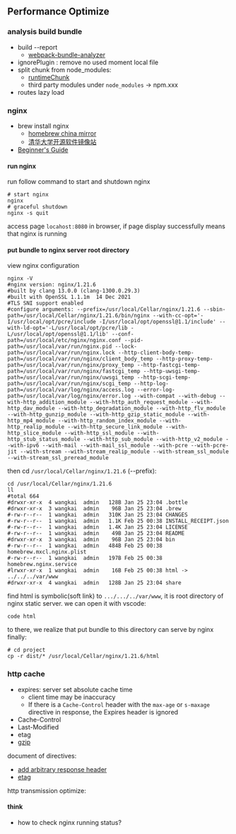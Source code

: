 ## Performance Optimize

### analysis build bundle

* build --report
  * [webpack-bundle-analyzer](https://github.com/webpack-contrib/webpack-bundle-analyzer)
* ignorePlugin : remove no used moment local file
* split chunk from node_modules:
  * [runtimeChunk](https://webpack.js.org/configuration/optimization/#optimizationruntimechunk)
  * third party modules under `node_modules` -> npm.xxx
* routes lazy load

### nginx
* brew install nginx
  * [homebrew china mirror](https://gist.github.com/shrekuu/af1c92f80f3d6e9b03e9d2f62ef67e29)
  * [清华大学开源软件镜像站](https://mirrors.tuna.tsinghua.edu.cn/help/homebrew/)
* [Beginner's Guide](https://nginx.org/en/docs/beginners_guide.html)

#### run nginx 

run follow command to start and shutdown nginx
```shell
# start nginx
nginx
# graceful shutdown
nginx -s quit
```
access page `locahost:8080` in browser, if page display successfully means that nginx is running

#### put bundle to nginx server root directory

view nginx configuration
```shell
nginx -V
#nginx version: nginx/1.21.6
#built by clang 13.0.0 (clang-1300.0.29.3)
#built with OpenSSL 1.1.1m  14 Dec 2021
#TLS SNI support enabled
#configure arguments: --prefix=/usr/local/Cellar/nginx/1.21.6 --sbin-path=/usr/local/Cellar/nginx/1.21.6/bin/nginx --with-cc-opt='-I/usr/local/opt/pcre/include -I/usr/local/opt/openssl@1.1/include' --with-ld-opt='-L/usr/local/opt/pcre/lib -L/usr/local/opt/openssl@1.1/lib' --conf-path=/usr/local/etc/nginx/nginx.conf --pid-path=/usr/local/var/run/nginx.pid --lock-path=/usr/local/var/run/nginx.lock --http-client-body-temp-path=/usr/local/var/run/nginx/client_body_temp --http-proxy-temp-path=/usr/local/var/run/nginx/proxy_temp --http-fastcgi-temp-path=/usr/local/var/run/nginx/fastcgi_temp --http-uwsgi-temp-path=/usr/local/var/run/nginx/uwsgi_temp --http-scgi-temp-path=/usr/local/var/run/nginx/scgi_temp --http-log-path=/usr/local/var/log/nginx/access.log --error-log-path=/usr/local/var/log/nginx/error.log --with-compat --with-debug --with-http_addition_module --with-http_auth_request_module --with-http_dav_module --with-http_degradation_module --with-http_flv_module --with-http_gunzip_module --with-http_gzip_static_module --with-http_mp4_module --with-http_random_index_module --with-http_realip_module --with-http_secure_link_module --with-http_slice_module --with-http_ssl_module --with-http_stub_status_module --with-http_sub_module --with-http_v2_module --with-ipv6 --with-mail --with-mail_ssl_module --with-pcre --with-pcre-jit --with-stream --with-stream_realip_module --with-stream_ssl_module --with-stream_ssl_preread_module
```
then cd `/usr/local/Cellar/nginx/1.21.6` (--prefix):
```shell
cd /usr/local/Cellar/nginx/1.21.6
ll
#total 664
#drwxr-xr-x  4 wangkai  admin   128B Jan 25 23:04 .bottle
#drwxr-xr-x  3 wangkai  admin    96B Jan 25 23:04 .brew
#-rw-r--r--  1 wangkai  admin   310K Jan 25 23:04 CHANGES
#-rw-r--r--  1 wangkai  admin   1.1K Feb 25 00:38 INSTALL_RECEIPT.json
#-rw-r--r--  1 wangkai  admin   1.4K Jan 25 23:04 LICENSE
#-rw-r--r--  1 wangkai  admin    49B Jan 25 23:04 README
#drwxr-xr-x  3 wangkai  admin    96B Jan 25 23:04 bin
#-rw-r--r--  1 wangkai  admin   484B Feb 25 00:38 homebrew.mxcl.nginx.plist
#-rw-r--r--  1 wangkai  admin   197B Feb 25 00:38 homebrew.nginx.service
#lrwxr-xr-x  1 wangkai  admin    16B Feb 25 00:38 html -> ../../../var/www
#drwxr-xr-x  4 wangkai  admin   128B Jan 25 23:04 share
```
find html is symbolic(soft link) to `.../.../../var/www`, it is root directory of nginx static server. we can open it with vscode:
```shell
code html
```
to there, we realize that put bundle to this directory can serve by nginx finally:
```shell
# cd project
cp -r dist/* /usr/local/Cellar/nginx/1.21.6/html
```

### http cache

* expires: server set absolute cache time
  * client time may be inaccuracy
  * If there is a `Cache-Control` header with the `max-age` or `s-maxage` directive in response, the Expires header is ignored
* Cache-Control
* Last-Modified
* etag
* [gzip](https://www.digitalocean.com/community/tutorials/how-to-improve-website-performance-using-gzip-and-nginx-on-ubuntu-20-04#step-3-configuring-nginx-s-gzip-settings)

document of directives:
* [add arbitrary response header](https://nginx.org/en/docs/http/ngx_http_headers_module.html#example)
* [etag](https://nginx.org/en/docs/http/ngx_http_core_module.html#etag)

http transmission optimize:

#### think
* how to check nginx running status?
